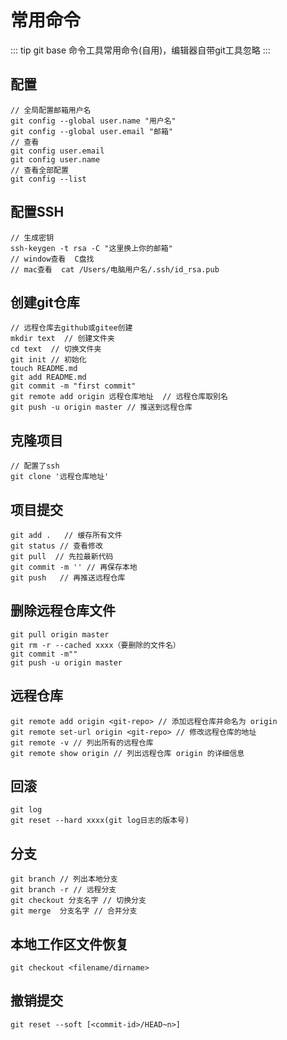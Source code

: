 # 常用命令

::: tip
git base 命令工具常用命令(自用)，编辑器自带git工具忽略
:::

## 配置

```
// 全局配置邮箱用户名
git config --global user.name "用户名"
git config --global user.email "邮箱"
// 查看
git config user.email
git config user.name 
// 查看全部配置
git config --list
```

## 配置SSH

```
// 生成密钥
ssh-keygen -t rsa -C "这里换上你的邮箱"
// window查看  C盘找
// mac查看  cat /Users/电脑用户名/.ssh/id_rsa.pub
```

## 创建git仓库

```
// 远程仓库去github或gitee创建
mkdir text  // 创建文件夹
cd text  // 切换文件夹
git init // 初始化
touch README.md
git add README.md
git commit -m "first commit"
git remote add origin 远程仓库地址  // 远程仓库取别名
git push -u origin master // 推送到远程仓库
```

## 克隆项目

```
// 配置了ssh
git clone '远程仓库地址'
```

## 项目提交

```
git add .	// 缓存所有文件
git status // 查看修改
git pull  // 先拉最新代码
git commit -m '' // 再保存本地
git push   // 再推送远程仓库 
```

## 删除远程仓库文件

```
git pull origin master
git rm -r --cached xxxx（要删除的文件名）
git commit -m""
git push -u origin master
```

## 远程仓库

```
git remote add origin <git-repo> // 添加远程仓库并命名为 origin
git remote set-url origin <git-repo> // 修改远程仓库的地址
git remote -v // 列出所有的远程仓库
git remote show origin // 列出远程仓库 origin 的详细信息
```

## 回滚

```
git log
git reset --hard xxxx(git log日志的版本号)
```

## 分支

```
git branch // 列出本地分支
git branch -r // 远程分支
git checkout 分支名字 // 切换分支
git merge  分支名字 // 合并分支
```

## 本地工作区文件恢复

```
git checkout <filename/dirname>
```

## 撤销提交

```
git reset --soft [<commit-id>/HEAD~n>]
```

